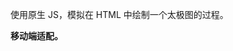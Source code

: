 <!--
 * @Author: Aero Xu
 * @Date: 2020-05-23 17:00:46
 * @LastEditors: Aero Xu
 * @LastEditTime: 2020-05-23 17:01:47
-->

使用原生 JS，模拟在 HTML 中绘制一个太极图的过程。

**移动端适配。**
